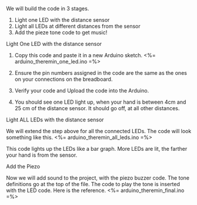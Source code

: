 We will build the code in 3 stages.
1.	Light one LED with the distance sensor
2.	Light all LEDs at different distances from the sensor
3.	Add the pieze tone code to get music!


Light One LED with the distance sensor

1.  Copy this code and paste it in a new Arduino sketch. 
    <%= arduino_theremin_one_led.ino =%>

2.  Ensure the pin numbers assigned in the code are the same as the ones on your connections on the breadboard.
3.  Verify your code and Upload the code into the Arduino. 
4.  You should see one LED light up, when your hand is between 4cm and 25 cm of the distance sensor. It should go off, at all other distances.

Light ALL LEDs with the distance sensor

We will extend the step above for all the connected LEDs. The code will look something like this. 
<%= arduino_theremin_all_leds.ino =%>

This code lights up the LEDs like a bar graph. More LEDs are lit, the farther your hand is from the sensor.

Add the Piezo

Now we will add sound to the project, with the piezo buzzer code. The tone definitions go at the top of the file. The code to play the tone is inserted with the LED code. Here is the reference. 
<%= arduino_theremin_final.ino =%>

